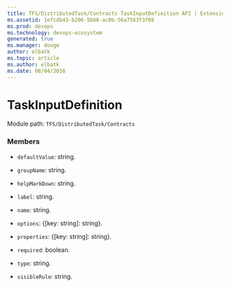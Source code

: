 ```yaml
---
title: TFS/DistributedTask/Contracts TaskInputDefinition API | Extensions for Azure DevOps Services
ms.assetid: 1efcdb43-b206-5b68-ac0b-56a7563f3f08
ms.prod: devops
ms.technology: devops-ecosystem
generated: true
ms.manager: douge
author: elbatk
ms.topic: article
ms.author: elbatk
ms.date: 08/04/2016
---
```


# TaskInputDefinition

Module path: `TFS/DistributedTask/Contracts`


### Members

* `defaultValue`: string. 

* `groupName`: string. 

* `helpMarkDown`: string. 

* `label`: string. 

* `name`: string. 

* `options`: {[key: string]: string}. 

* `properties`: {[key: string]: string}. 

* `required`: boolean. 

* `type`: string. 

* `visibleRule`: string. 

